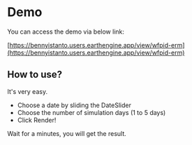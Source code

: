 # Demo

You can access the demo via below link:

[https://bennyistanto.users.earthengine.app/view/wfpid-erm](https://bennyistanto.users.earthengine.app/view/wfpid-erm)

## How to use?

It's very easy.

- Choose a date by sliding the DateSlider
- Choose the number of simulation days (1 to 5 days)
- Click Render!

Wait for a minutes, you will get the result.
